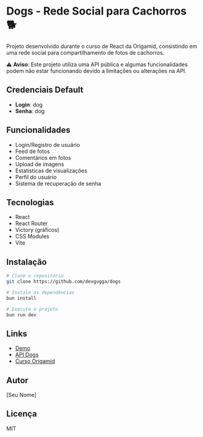 # Dogs - Rede Social para Cachorros 🐕

Projeto desenvolvido durante o curso de React da Origamid, consistindo em uma rede social para compartilhamento de fotos de cachorros.

⚠️ **Aviso**: Este projeto utiliza uma API pública e algumas funcionalidades podem não estar funcionando devido a limitações ou alterações na API.

## Credenciais Default
- **Login**: dog
- **Senha**: dog

## Funcionalidades
- Login/Registro de usuário
- Feed de fotos
- Comentários em fotos
- Upload de imagens
- Estatísticas de visualizações
- Perfil do usuário
- Sistema de recuperação de senha

## Tecnologias
- React
- React Router
- Victory (gráficos)
- CSS Modules
- Vite

## Instalação
```bash
# Clone o repositório
git clone https://github.com/devgugga/dogs

# Instale as dependências
bun install

# Execute o projeto
bun run dev
```


## Links
- [Demo](https://dogs.gustavgomes.com)
- [API Dogs](https://dogsapi.origamid.dev/json)
- [Curso Origamid](https://www.origamid.com)

## Autor
[Seu Nome]

## Licença
MIT